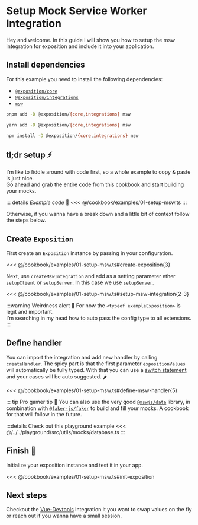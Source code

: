 # Setup Mock Service Worker Integration

Hey and welcome. In this guide I will show you how to setup the msw integration for exposition and include it into your application.

<!-- @include: ./snippets/feedback.md -->

## Install dependencies

For this example you need to install the following dependencies:
- [`@exposition/core`](../packages/core.md)
- [`@exposition/integrations`](../packages/integrations.md)
- [`msw`](https://github.com/mswjs/msw)

```sh
pnpm add -D @exposition/{core,integrations} msw
```

```sh
yarn add -D @exposition/{core,integrations} msw
```

```sh
npm install -D @exposition/{core,integrations} msw
```

## tl;dr setup ⚡

I'm like to fiddle around with code first, so a whole example to copy & paste is just nice.<br>
Go ahead and grab the entire code from this cookbook and start building your mocks.

::: details _Example code_ 🍝
<<< @/cookbook/examples/01-setup-msw.ts
:::

Otherwise, if you wanna have a break down and a little bit of context follow the steps below.

## Create `Exposition`

First create an `Exposition` instance by passing in your configuration.

<<< @/cookbook/examples/01-setup-msw.ts#create-exposition{3}

Next, use `createMswIntegration` and add as a setting parameter ether [`setupClient`](https://mswjs.io/docs/api/setup-client) or [`setupServer`](https://mswjs.io/docs/api/setup-server).
In this case we use [`setupServer`](https://mswjs.io/docs/api/setup-server).

<<< @/cookbook/examples/01-setup-msw.ts#setup-msw-integration{2-3}

:::warning Weirdness alert 🌌
For now the `<typeof exampleExposition>` is legit and important.<br>
I'm searching in my head how to auto pass the config type to all extensions.
:::

## Define handler

You can import the integration and add new handler by calling `createHandler`.
The spicy part is that the first parameter `expositionValues` will automatically be fully typed.
With that you can use a [switch statement](https://developer.mozilla.org/en-US/docs/Web/JavaScript/Reference/Statements/switch) and your cases will be auto suggested. 🌶️

<<< @/cookbook/examples/01-setup-msw.ts#define-msw-handler{5}

::: tip Pro gamer tip 👑
You can also use the very good [`@mswjs/data`](https://github.com/mswjs/data) library, in combination with [`@faker-js/faker`](https://fakerjs.dev/)
to build and fill your mocks. A cookbook for that will follow in the future.

:::details Check out this playground example
<<< @/../../playground/src/utils/mocks/database.ts
:::

## Finish 🏁

Initialize your exposition instance and test it in your app.

<<< @/cookbook/examples/01-setup-msw.ts#init-exposition

## Next steps

Checkout the [Vue-Devtools](./../integrations/vue-devtools.md) integration it you want to swap values on the fly
or reach out if you wanna have a small session.

<!-- @include: ./snippets/next-guides.md -->